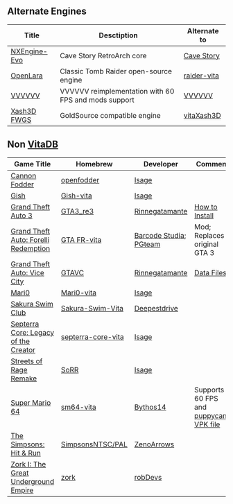 ## Alternate Engines
| Title | Desctiption | Alternate to |
| ----- | ----------- | ------------ |
| [NXEngine-Evo](https://github.com/nxengine/nxengine-evo) | Cave Story RetroArch core | [Cave Story](https://www.rinnegatamante.eu/vitadb/#/info/1203) |
| [OpenLara](https://github.com/XProger/OpenLara) | Classic Tomb Raider open-source engine | [raider-vita](https://github.com/Rinnegatamante/raider-vita) |
| [VVVVVV](https://github.com/isage/VVVVVV) | VVVVVV reimplementation with 60 FPS and mods support | [VVVVVV](https://github.com/TerryCavanagh/VVVVVV) |
| [Xash3D FWGS](https://github.com/FWGS/xash3d-fwgs) | GoldSource compatible engine | [vitaXash3D](https://github.com/fgsfdsfgs/vitaXash3D) |

## Non [VitaDB](https://rinnegatamante.eu/vitadb)

| Game Title | Homebrew | Developer | Comment |
| ---------- | -------- | --------- | ------- |
| [Cannon Fodder](https://www.gog.com/game/cannon_fodder) | [openfodder](https://github.com/isage/openfodder) | [Isage](https://github.com/isage) |  |
| [Gish](https://store.steampowered.com/app/9500/Gish) | [Gish-vita](https://github.com/isage/Gish-vita) | [Isage](https://github.com/isage) | |
| [Grand Theft Auto 3](https://www.rockstargames.com/games/grandtheftauto3) | [GTA3_re3](https://archive.org/details/gta-3-re-3-v-1.4) | [Rinnegatamante](https://github.com/Rinnegatamante) | [How to Install](https://samilops2.gitbook.io/vita-troubleshooting-guide/grand-theft-auto/gta-iii) |
| [Grand Theft Auto: Forelli Redemption](https://www.moddb.com/mods/gta-fr) | [GTA FR-vita](https://disk.yandex.ru/d/oPJ0V1JBPPrrIQ) | [Barcode Studia](https://barcode-studia.ru); [PGteam](https://dev.pgteam.org) | Mod; Replaces original GTA 3 |
| [Grand Theft Auto: Vice City](https://www.rockstargames.com/games/vicecity) | [GTAVC](https://archive.org/details/gtavc-v-1.1) | [Rinnegatamante](https://github.com/Rinnegatamante) | [Data Files](https://dl.coolatoms.org/vitadb/vcdata.zip) |
| [Mari0](https://stabyourself.net/mari0) | [Mari0-vita](https://github.com/isage/Mari0-vita) | [Isage](https://github.com/isage) |  |
| [Sakura Swim Club](https://store.steampowered.com/app/402180/Sakura_Swim_Club) | [Sakura-Swim-Vita](https://github.com/deepestdrive/Sakura-Swim-Vita) | [Deepestdrive](https://github.com/deepestdrive) |  |
| [Septerra Core: Legacy of the Creator](https://www.gog.com/ru/game/septerra_core_legacy_of_the_creator) | [septerra-core-vita](https://github.com/isage/septerra-core-vita) | [Isage](https://github.com/isage) |  |
| [Streets of Rage Remake](https://sorr.forumotion.net/t838-new-streets-of-rage-remake-v5-2-download-and-info) | [SoRR](https://github.com/isage/sorr-vita) | [Isage](https://github.com/isage) |  |
| [Super Mario 64](https://www.nintendo.ru/-/Nintendo-64/Super-Mario-64-269745.html) | [sm64-vita](https://github.com/bythos14/sm64-vita) | [Bythos14](https://github.com/bythos14) | Supports 60 FPS and [puppycam](https://github.com/FazanaJ/puppycam); [VPK file](https://www.pspx.ru/forum/showthread.php?t=112651) |
| [The Simpsons: Hit & Run](https://en.wikipedia.org/wiki/The_Simpsons:_Hit_%26_Run) | [SimpsonsNTSC/PAL](https://github.com/ZenoArrows/The-Simpsons-Hit-and-Run) | [ZenoArrows](https://github.com/ZenoArrows) |  |
| [Zork I: The Great Underground Empire](https://www.gog.com/ru/game/the_zork_anthology) | [zork](https://github.com/robDevs/zork) | [robDevs](https://github.com/robDevs) |  |
